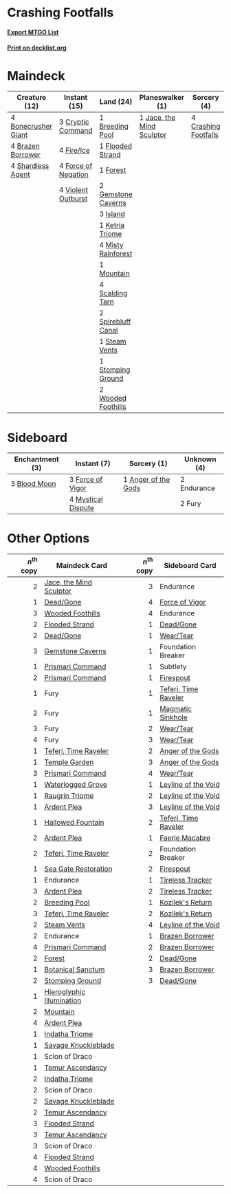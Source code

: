 # Crashing Footfalls

#### [Export MTGO List](../collection/Crashing%20Footfalls/Crashing%20Footfalls.txt)
#### [Print on decklist.org](http://decklist.org/?deckmain=4%09Bonecrusher%20Giant%0A4%09Brazen%20Borrower%0A1%09Breeding%20Pool%0A4%09Crashing%20Footfalls%0A3%09Cryptic%20Command%0A4%09Fire/Ice%0A1%09Flooded%20Strand%0A4%09Force%20of%20Negation%0A1%09Forest%0A2%09Gemstone%20Caverns%0A3%09Island%0A1%09Jace,%20the%20Mind%20Sculptor%0A1%09Ketria%20Triome%0A4%09Misty%20Rainforest%0A1%09Mountain%0A4%09Scalding%20Tarn%0A4%09Shardless%20Agent%0A2%09Spirebluff%20Canal%0A1%09Steam%20Vents%0A1%09Stomping%20Ground%0A4%09Subtlety%0A4%09Violent%20Outburst%0A2%09Wooded%20Foothills&deckside=1%09Anger%20of%20the%20Gods%0A3%09Blood%20Moon%0A2%09Endurance%0A3%09Force%20of%20Vigor%0A2%09Fury%0A4%09Mystical%20Dispute)
# Maindeck

|                                        Creature (12)                                         |                                         Instant (15)                                         |                                          Land (24)                                          |                                          Planeswalker (1)                                          |                                          Sorcery (4)                                          |Unknown (4)|
|----------------------------------------------------------------------------------------------|----------------------------------------------------------------------------------------------|---------------------------------------------------------------------------------------------|----------------------------------------------------------------------------------------------------|-----------------------------------------------------------------------------------------------|-----------|
|4 [Bonecrusher Giant](http://gatherer.wizards.com/Pages/Card/Details.aspx?multiverseid=473077)|3 [Cryptic Command](http://gatherer.wizards.com/Pages/Card/Details.aspx?multiverseid=438614)  |1 [Breeding Pool](http://gatherer.wizards.com/Pages/Card/Details.aspx?multiverseid=97088)    |1 [Jace, the Mind Sculptor](http://gatherer.wizards.com/Pages/Card/Details.aspx?multiverseid=442051)|4 [Crashing Footfalls](http://gatherer.wizards.com/Pages/Card/Details.aspx?multiverseid=464109)|4 Subtlety |
|4 [Brazen Borrower](http://gatherer.wizards.com/Pages/Card/Details.aspx?multiverseid=473001)  |4 [Fire/Ice](http://gatherer.wizards.com/Pages/Card/Details.aspx?multiverseid=27165)          |1 [Flooded Strand](http://gatherer.wizards.com/Pages/Card/Details.aspx?multiverseid=405098)  |                                                                                                    |                                                                                               |           |
|4 [Shardless Agent](http://gatherer.wizards.com/Pages/Card/Details.aspx?multiverseid=413748)  |4 [Force of Negation](http://gatherer.wizards.com/Pages/Card/Details.aspx?multiverseid=464001)|1 [Forest](http://gatherer.wizards.com/Pages/Card/Details.aspx?multiverseid=439860)          |                                                                                                    |                                                                                               |           |
|                                                                                              |4 [Violent Outburst](http://gatherer.wizards.com/Pages/Card/Details.aspx?multiverseid=185056) |2 [Gemstone Caverns](http://gatherer.wizards.com/Pages/Card/Details.aspx?multiverseid=122094)|                                                                                                    |                                                                                               |           |
|                                                                                              |                                                                                              |3 [Island](http://gatherer.wizards.com/Pages/Card/Details.aspx?multiverseid=439857)          |                                                                                                    |                                                                                               |           |
|                                                                                              |                                                                                              |1 [Ketria Triome](http://gatherer.wizards.com/Pages/Card/Details.aspx?multiverseid=479770)   |                                                                                                    |                                                                                               |           |
|                                                                                              |                                                                                              |4 [Misty Rainforest](http://gatherer.wizards.com/Pages/Card/Details.aspx?multiverseid=405102)|                                                                                                    |                                                                                               |           |
|                                                                                              |                                                                                              |1 [Mountain](http://gatherer.wizards.com/Pages/Card/Details.aspx?multiverseid=439859)        |                                                                                                    |                                                                                               |           |
|                                                                                              |                                                                                              |4 [Scalding Tarn](http://gatherer.wizards.com/Pages/Card/Details.aspx?multiverseid=405107)   |                                                                                                    |                                                                                               |           |
|                                                                                              |                                                                                              |2 [Spirebluff Canal](http://gatherer.wizards.com/Pages/Card/Details.aspx?multiverseid=417822)|                                                                                                    |                                                                                               |           |
|                                                                                              |                                                                                              |1 [Steam Vents](http://gatherer.wizards.com/Pages/Card/Details.aspx?multiverseid=405109)     |                                                                                                    |                                                                                               |           |
|                                                                                              |                                                                                              |1 [Stomping Ground](http://gatherer.wizards.com/Pages/Card/Details.aspx?multiverseid=405110) |                                                                                                    |                                                                                               |           |
|                                                                                              |                                                                                              |2 [Wooded Foothills](http://gatherer.wizards.com/Pages/Card/Details.aspx?multiverseid=405116)|                                                                                                    |                                                                                               |           |


# Sideboard

|                                   Enchantment (3)                                    |                                         Instant (7)                                         |                                         Sorcery (1)                                          |Unknown (4)|
|--------------------------------------------------------------------------------------|---------------------------------------------------------------------------------------------|----------------------------------------------------------------------------------------------|-----------|
|3 [Blood Moon](http://gatherer.wizards.com/Pages/Card/Details.aspx?multiverseid=45386)|3 [Force of Vigor](http://gatherer.wizards.com/Pages/Card/Details.aspx?multiverseid=464113)  |1 [Anger of the Gods](http://gatherer.wizards.com/Pages/Card/Details.aspx?multiverseid=438682)|2 Endurance|
|                                                                                      |4 [Mystical Dispute](http://gatherer.wizards.com/Pages/Card/Details.aspx?multiverseid=473020)|                                                                                              |2 Fury     |


# Other Options

|*n*<sup>th</sup> copy|                                           Maindeck Card                                            |*n*<sup>th</sup> copy|                                        Sideboard Card                                         |
|--------------------:|----------------------------------------------------------------------------------------------------|--------------------:|-----------------------------------------------------------------------------------------------|
|                    2|[Jace, the Mind Sculptor](http://gatherer.wizards.com/Pages/Card/Details.aspx?multiverseid=442051)  |                    3|Endurance                                                                                      |
|                    1|[Dead/Gone](http://gatherer.wizards.com/Pages/Card/Details.aspx?multiverseid=126419)                |                    4|[Force of Vigor](http://gatherer.wizards.com/Pages/Card/Details.aspx?multiverseid=464113)      |
|                    3|[Wooded Foothills](http://gatherer.wizards.com/Pages/Card/Details.aspx?multiverseid=405116)         |                    4|Endurance                                                                                      |
|                    2|[Flooded Strand](http://gatherer.wizards.com/Pages/Card/Details.aspx?multiverseid=405098)           |                    1|[Dead/Gone](http://gatherer.wizards.com/Pages/Card/Details.aspx?multiverseid=126419)           |
|                    2|[Dead/Gone](http://gatherer.wizards.com/Pages/Card/Details.aspx?multiverseid=126419)                |                    1|[Wear/Tear](http://gatherer.wizards.com/Pages/Card/Details.aspx?multiverseid=368950)           |
|                    3|[Gemstone Caverns](http://gatherer.wizards.com/Pages/Card/Details.aspx?multiverseid=122094)         |                    1|Foundation Breaker                                                                             |
|                    1|[Prismari Command](http://gatherer.wizards.com/Pages/Card/Details.aspx?multiverseid=513706)         |                    1|Subtlety                                                                                       |
|                    2|[Prismari Command](http://gatherer.wizards.com/Pages/Card/Details.aspx?multiverseid=513706)         |                    1|[Firespout](http://gatherer.wizards.com/Pages/Card/Details.aspx?multiverseid=247407)           |
|                    1|Fury                                                                                                |                    1|[Teferi, Time Raveler](http://gatherer.wizards.com/Pages/Card/Details.aspx?multiverseid=461148)|
|                    2|Fury                                                                                                |                    1|[Magmatic Sinkhole](http://gatherer.wizards.com/Pages/Card/Details.aspx?multiverseid=464084)   |
|                    3|Fury                                                                                                |                    2|[Wear/Tear](http://gatherer.wizards.com/Pages/Card/Details.aspx?multiverseid=368950)           |
|                    4|Fury                                                                                                |                    3|[Wear/Tear](http://gatherer.wizards.com/Pages/Card/Details.aspx?multiverseid=368950)           |
|                    1|[Teferi, Time Raveler](http://gatherer.wizards.com/Pages/Card/Details.aspx?multiverseid=461148)     |                    2|[Anger of the Gods](http://gatherer.wizards.com/Pages/Card/Details.aspx?multiverseid=438682)   |
|                    1|[Temple Garden](http://gatherer.wizards.com/Pages/Card/Details.aspx?multiverseid=405112)            |                    3|[Anger of the Gods](http://gatherer.wizards.com/Pages/Card/Details.aspx?multiverseid=438682)   |
|                    3|[Prismari Command](http://gatherer.wizards.com/Pages/Card/Details.aspx?multiverseid=513706)         |                    4|[Wear/Tear](http://gatherer.wizards.com/Pages/Card/Details.aspx?multiverseid=368950)           |
|                    1|[Waterlogged Grove](http://gatherer.wizards.com/Pages/Card/Details.aspx?multiverseid=464198)        |                    1|[Leyline of the Void](http://gatherer.wizards.com/Pages/Card/Details.aspx?multiverseid=107682) |
|                    1|[Raugrin Triome](http://gatherer.wizards.com/Pages/Card/Details.aspx?multiverseid=479771)           |                    2|[Leyline of the Void](http://gatherer.wizards.com/Pages/Card/Details.aspx?multiverseid=107682) |
|                    1|[Ardent Plea](http://gatherer.wizards.com/Pages/Card/Details.aspx?multiverseid=185054)              |                    3|[Leyline of the Void](http://gatherer.wizards.com/Pages/Card/Details.aspx?multiverseid=107682) |
|                    1|[Hallowed Fountain](http://gatherer.wizards.com/Pages/Card/Details.aspx?multiverseid=97071)         |                    2|[Teferi, Time Raveler](http://gatherer.wizards.com/Pages/Card/Details.aspx?multiverseid=461148)|
|                    2|[Ardent Plea](http://gatherer.wizards.com/Pages/Card/Details.aspx?multiverseid=185054)              |                    1|[Faerie Macabre](http://gatherer.wizards.com/Pages/Card/Details.aspx?multiverseid=201822)      |
|                    2|[Teferi, Time Raveler](http://gatherer.wizards.com/Pages/Card/Details.aspx?multiverseid=461148)     |                    2|Foundation Breaker                                                                             |
|                    1|[Sea Gate Restoration](http://gatherer.wizards.com/Pages/Card/Details.aspx?multiverseid=491706)     |                    2|[Firespout](http://gatherer.wizards.com/Pages/Card/Details.aspx?multiverseid=247407)           |
|                    1|Endurance                                                                                           |                    1|[Tireless Tracker](http://gatherer.wizards.com/Pages/Card/Details.aspx?multiverseid=409997)    |
|                    3|[Ardent Plea](http://gatherer.wizards.com/Pages/Card/Details.aspx?multiverseid=185054)              |                    2|[Tireless Tracker](http://gatherer.wizards.com/Pages/Card/Details.aspx?multiverseid=409997)    |
|                    2|[Breeding Pool](http://gatherer.wizards.com/Pages/Card/Details.aspx?multiverseid=97088)             |                    1|[Kozilek's Return](http://gatherer.wizards.com/Pages/Card/Details.aspx?multiverseid=407608)    |
|                    3|[Teferi, Time Raveler](http://gatherer.wizards.com/Pages/Card/Details.aspx?multiverseid=461148)     |                    2|[Kozilek's Return](http://gatherer.wizards.com/Pages/Card/Details.aspx?multiverseid=407608)    |
|                    2|[Steam Vents](http://gatherer.wizards.com/Pages/Card/Details.aspx?multiverseid=405109)              |                    4|[Leyline of the Void](http://gatherer.wizards.com/Pages/Card/Details.aspx?multiverseid=107682) |
|                    2|Endurance                                                                                           |                    1|[Brazen Borrower](http://gatherer.wizards.com/Pages/Card/Details.aspx?multiverseid=473001)     |
|                    4|[Prismari Command](http://gatherer.wizards.com/Pages/Card/Details.aspx?multiverseid=513706)         |                    2|[Brazen Borrower](http://gatherer.wizards.com/Pages/Card/Details.aspx?multiverseid=473001)     |
|                    2|[Forest](http://gatherer.wizards.com/Pages/Card/Details.aspx?multiverseid=439860)                   |                    2|[Dead/Gone](http://gatherer.wizards.com/Pages/Card/Details.aspx?multiverseid=126419)           |
|                    1|[Botanical Sanctum](http://gatherer.wizards.com/Pages/Card/Details.aspx?multiverseid=417817)        |                    3|[Brazen Borrower](http://gatherer.wizards.com/Pages/Card/Details.aspx?multiverseid=473001)     |
|                    2|[Stomping Ground](http://gatherer.wizards.com/Pages/Card/Details.aspx?multiverseid=405110)          |                    3|[Dead/Gone](http://gatherer.wizards.com/Pages/Card/Details.aspx?multiverseid=126419)           |
|                    1|[Hieroglyphic Illumination](http://gatherer.wizards.com/Pages/Card/Details.aspx?multiverseid=426759)|                     |                                                                                               |
|                    2|[Mountain](http://gatherer.wizards.com/Pages/Card/Details.aspx?multiverseid=439859)                 |                     |                                                                                               |
|                    4|[Ardent Plea](http://gatherer.wizards.com/Pages/Card/Details.aspx?multiverseid=185054)              |                     |                                                                                               |
|                    1|[Indatha Triome](http://gatherer.wizards.com/Pages/Card/Details.aspx?multiverseid=479768)           |                     |                                                                                               |
|                    1|[Savage Knuckleblade](http://gatherer.wizards.com/Pages/Card/Details.aspx?multiverseid=386651)      |                     |                                                                                               |
|                    1|Scion of Draco                                                                                      |                     |                                                                                               |
|                    1|[Temur Ascendancy](http://gatherer.wizards.com/Pages/Card/Details.aspx?multiverseid=386692)         |                     |                                                                                               |
|                    2|[Indatha Triome](http://gatherer.wizards.com/Pages/Card/Details.aspx?multiverseid=479768)           |                     |                                                                                               |
|                    2|Scion of Draco                                                                                      |                     |                                                                                               |
|                    2|[Savage Knuckleblade](http://gatherer.wizards.com/Pages/Card/Details.aspx?multiverseid=386651)      |                     |                                                                                               |
|                    2|[Temur Ascendancy](http://gatherer.wizards.com/Pages/Card/Details.aspx?multiverseid=386692)         |                     |                                                                                               |
|                    3|[Flooded Strand](http://gatherer.wizards.com/Pages/Card/Details.aspx?multiverseid=405098)           |                     |                                                                                               |
|                    3|[Temur Ascendancy](http://gatherer.wizards.com/Pages/Card/Details.aspx?multiverseid=386692)         |                     |                                                                                               |
|                    3|Scion of Draco                                                                                      |                     |                                                                                               |
|                    4|[Flooded Strand](http://gatherer.wizards.com/Pages/Card/Details.aspx?multiverseid=405098)           |                     |                                                                                               |
|                    4|[Wooded Foothills](http://gatherer.wizards.com/Pages/Card/Details.aspx?multiverseid=405116)         |                     |                                                                                               |
|                    4|Scion of Draco                                                                                      |                     |                                                                                               |

